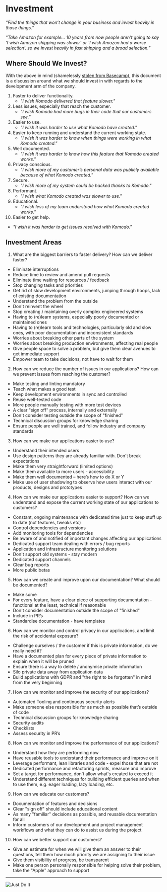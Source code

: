 # Investment

_“Find the things that won’t change in your business and invest heavily in those things.”_

_“Take Amazon for example… 10 years from now people aren’t going to say ‘I wish Amazon shipping was slower’ or ‘I wish Amazon had a worse selection’, so we invest heavily in fast shipping and a broad selection.”_

## Where Should We Invest?

With the above in mind (shamelessly [stolen from Basecamp](https://basecamp.com/about)), this document is a discussion around what we should invest in with regards to the development arm of the company.

1. Faster to deliver functionality.
   - _"I wish Komodo delivered that feature slower."_
2. Less issues, especially that reach the customer.
   - _"I wish Komodo had more bugs in their code that our customers see."_
3. Easier to use.
   - _"I wish it was harder to use what Komodo have created."_
4. Easier to keep running and understand the current working state.
   - _"I wish it was harder to know when things were working in what Komodo created."_
5. Well documented.
   - _"I wish it was harder to know how this feature that Komodo created works."_
6. Privacy conscious.
   - _"I wish more of my customer’s personal data was publicly available because of what Komodo created."_
7. Secure.
   - _"I wish more of my system could be hacked thanks to Komodo."_
8. Performant.
   - _"I wish what Komodo created was slower to use."_
9. Educational.
   - _"I wish less of my team understood how what Komodo created works."_
10. Easier to get help.
   - _"I wish it was harder to get issues resolved with Komodo."_

## Investment Areas

1. What are the biggest barriers to faster delivery? How can we deliver faster?

  - Eliminate interruptions
  - Reduce time to review and amend pull requests
  - Eliminate time waiting for resources / feedback
  - Stop changing tasks and priorities
  - Get rid of slow development environments, jumping through hoops, lack of existing documentation 
  - Understand the problem from the outside
  - Don't reinvent the wheel
  - Stop creating / maintaining overly complex engineered systems
  - Having to (re)learn systems, especially poorly documented or maintained ones
  - Having to (re)learn tools and technologies, particularly old and slow ones, with poor documentation and inconsistent standards
  - Worries about breaking other parts of the system
  - Worries about breaking production environments, affecting real people
  - Give people space to solve a problem, but give them clear avenues to get immediate support
  - Empower team to take decisions, not have to wait for them

2. How can we reduce the number of issues in our applications? How can we prevent issues from reaching the customer?

  - Make testing and linting mandatory
  - Teach what makes a good test
  - Keep development environments in sync and controlled
  - Reuse well-tested code
  - More people manually testing with more test devices
  - A clear "sign off" process, internally and externally
  - Don't consider testing outside the scope of "finished"
  - Technical discussion groups for knowledge sharing
  - Ensure people are well trained, and follow industry and company standards

3. How can we make our applications easier to use?

  - Understand their intended users
  - Use design patterns they are already familiar with. Don't break expectations
  - Make them very straightforward (limited options)
  - Make them available to more users - accessibility
  - Make them well documented – here’s how to do X or Y
  - Make use of user shadowing to observe how users interact with our products, designs and prototypes
  
4. How can we make our applications easier to support? How can we understand and expose the current working state of our applications to customers?

  - Constant, ongoing maintenance with dedicated time just to keep stuff up to date (not features, tweaks etc)
  - Control dependencies and versions
  - Add monitoring tools for dependencies
  - Be aware of and notified of important changes affecting our applications
  - Dedicated support team dealing with errors / bug reports
  - Application and infrastructure monitoring solutions
  - Don't support old systems - stay modern
  - Dedicated support channels
  - Clear bug reports
  - More public betas

5. How can we create and improve upon our documentation? What should be documented?

  - Make some
  - For every feature, have a clear piece of supporting documentation - functional at the least, technical if reasonable
  - Don't consider documentation outside the scope of "finished"
  - Include in PR’s
  - Standardise documentation - have templates

6. How can we monitor and control privacy in our applications, and limit the risk of accidental exposure?

  - Challenge ourselves / the customer if this is private information, do we really need it?
  - Have a documented plan for every piece of private information to explain when it will be pruned
  - Ensure there is a way to delete / anonymise private information
  - Silo private data away from application data
  - Build applications with GDPR and "the right to be forgotten" in mind from the very beginning

7. How can we monitor and improve the security of our applications?

  - Automated Tooling and continuous security alerts
  - Make someone else responsible for as much as possible that’s outside of code
  - Technical discussion groups for knowledge sharing
  - Security audits
  - Checklists
  - Assess security in PR’s

8. How can we monitor and improve the performance of our applications?

  - Understand how they are performing now
  - Have reusable tools to understand their performance and improve on it
  - Leverage performant, lean libraries and code - expel those that are not
  - Dedicated performance and refactoring sprints, measure and improve
  - Set a target for performance, don't allow what's created to exceed it
  - Understand different techniques for building efficient queries and when to use them, e.g. eager loading, lazy loading, etc. 

9. How can we educate our customers?

  - Documentation of features and decisions
  - Clear "sign off" should include educational content
  - As many "familiar" decisions as possible, and reusable documentation for all
  - Inform customers of our development and project management workflows and what they can do to assist us during the project

10. How can we better support our customers?

  - Give an estimate for when we will give them an answer to their questions, tell them how much priority we are assigning to their issue
  - Give them visibility of progress, be transparent
  - Make one person personally responsible for helping solve their problem, take the "Apple" approach to support

---

![Just Do It](https://thumbs.gfycat.com/PlasticAdeptAsianpiedstarling-size_restricted.gif)

